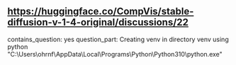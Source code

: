 ## https://huggingface.co/CompVis/stable-diffusion-v-1-4-original/discussions/22

contains_question: yes
question_part: Creating venv in directory venv using python "C:\Users\ohrnf\AppData\Local\Programs\Python\Python310\python.exe"